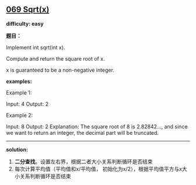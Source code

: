 ## [069 Sqrt(x)](https://leetcode.com/problems/sqrtx/description/)

**difficulty: easy**

**题目：**

Implement int sqrt(int x).

Compute and return the square root of x.

x is guaranteed to be a non-negative integer.

**examples:**

Example 1:

Input: 4
Output: 2

Example 2:

Input: 8
Output: 2
Explanation: The square root of 8 is 2.82842..., and since we want to return an integer, the decimal part will be truncated.

---
**solution:**
1. **二分查找**。设置左右界，根据二者大小关系判断循环是否结束
2. 每次计算平均值（平均值和x/平均值， 初始化为x/2），根据平均值平方与x大小关系判断循环是否结束
